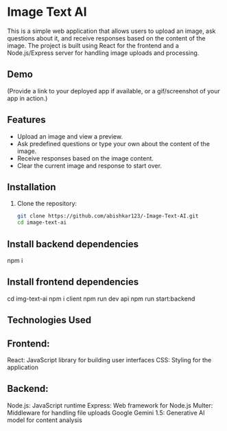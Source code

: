 # Image Text AI

This is a simple web application that allows users to upload an image, ask questions about it, and receive responses based on the content of the image. The project is built using React for the frontend and a Node.js/Express server for handling image uploads and processing.

## Demo

(Provide a link to your deployed app if available, or a gif/screenshot of your app in action.)

## Features

- Upload an image and view a preview.
- Ask predefined questions or type your own about the content of the image.
- Receive responses based on the image content.
- Clear the current image and response to start over.

## Installation

1. Clone the repository:

   ```bash
   git clone https://github.com/abishkar123/-Image-Text-AI.git
   cd image-text-ai


## Install backend dependencies
npm i

## Install frontend dependencies
cd img-text-ai
npm i
client
npm run dev 
api 
npm run start:backend

## Technologies Used

## Frontend:

React: JavaScript library for building user interfaces
CSS: Styling for the application

## Backend:

Node.js: JavaScript runtime
Express: Web framework for Node.js
Multer: Middleware for handling file uploads
Google Gemini 1.5: Generative AI model for content analysis
